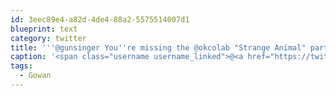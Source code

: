 ```yaml
---
id: 3eec89e4-a82d-4de4-88a2-5575514007d1
blueprint: text
category: twitter
title: '''@gunsinger You''re missing the @okcolab "Strange Animal" party tonight. #Gowan'
caption: '<span class="username username_linked">@<a href="https://twitter.com/gunsinger" title="Cynthia Gunsinger">gunsinger</a></span> You''re missing the <span class="username username_linked">@<a href="https://twitter.com/okcolab" title="Okanagan coLab">okcolab</a></span> "Strange Animal" party tonight. <span class="hashtag hashtag_local">#<a href="http://tweettemp.darylchymko.ca/?tag=gowan">Gowan</a>'
tags:
  - Gowan
---
```

